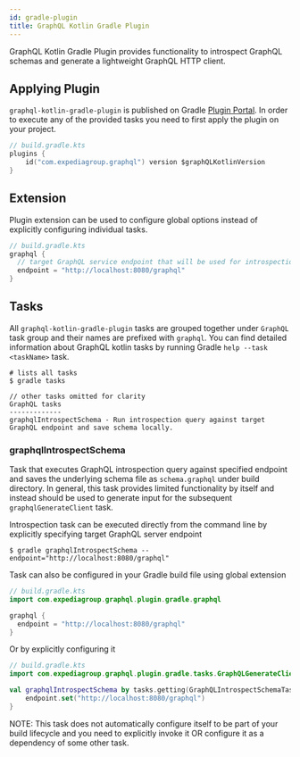 ```yaml
---
id: gradle-plugin
title: GraphQL Kotlin Gradle Plugin
---
```


GraphQL Kotlin Gradle Plugin provides functionality to introspect GraphQL schemas and generate a lightweight GraphQL HTTP client.

## Applying Plugin

`graphql-kotlin-gradle-plugin` is published on Gradle [Plugin Portal](https://plugins.gradle.org/plugin/com.expediagroup.graphql).
In order to execute any of the provided tasks you need to first apply the plugin on your project.

```kotlin
// build.gradle.kts
plugins {
    id("com.expediagroup.graphql") version $graphQLKotlinVersion
}
```

## Extension

Plugin extension can be used to configure global options instead of explicitly configuring individual tasks.

```kotlin
// build.gradle.kts
graphql {
  // target GraphQL service endpoint that will be used for introspection queries
  endpoint = "http://localhost:8080/graphql"
}
```

## Tasks

All `graphql-kotlin-gradle-plugin` tasks are grouped together under `GraphQL` task group and their names are prefixed with
`graphql`. You can find detailed information about GraphQL kotlin tasks by running Gradle `help --task <taskName>` task.

```shell script
# lists all tasks
$ gradle tasks

// other tasks omitted for clarity
GraphQL tasks
-------------
graphqlIntrospectSchema - Run introspection query against target GraphQL endpoint and save schema locally.

```

### graphqlIntrospectSchema

Task that executes GraphQL introspection query against specified endpoint and saves the underlying schema file as
`schema.graphql` under build directory. In general, this task provides limited functionality by itself and instead
should be used to generate input for the subsequent `graphqlGenerateClient` task.

Introspection task can be executed directly from the command line by explicitly specifying target GraphQL server endpoint

```shell script
$ gradle graphqlIntrospectSchema --endpoint="http://localhost:8080/graphql"
```

Task can also be configured in your Gradle build file using global extension

```kotlin
// build.gradle.kts
import com.expediagroup.graphql.plugin.gradle.graphql

graphql {
  endpoint = "http://localhost:8080/graphql"
}
```

Or by explicitly configuring it

```kotlin
// build.gradle.kts
import com.expediagroup.graphql.plugin.gradle.tasks.GraphQLGenerateClientTask

val graphqlIntrospectSchema by tasks.getting(GraphQLIntrospectSchemaTask::class) {
    endpoint.set("http://localhost:8080/graphql")
}
```

NOTE: This task does not automatically configure itself to be part of your build lifecycle and you need to explicitly
invoke it OR configure it as a dependency of some other task.
